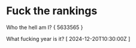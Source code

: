 # Fuck the rankings

Who the hell am I?
{ 5633565 }

What fucking year is it?
[ 2024-12-20T10:30:00Z ]
